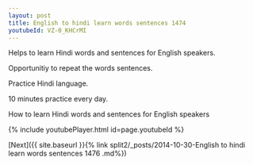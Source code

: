 ```yaml
---
layout: post
title: English to hindi learn words sentences 1474 
youtubeId: VZ-0_KHCrMI
---
```

 
 
Helps to learn Hindi words and sentences for English speakers.

Opportunitiy to repeat the words sentences. 

Practice Hindi language. 
 
10 minutes practice every day. 
 
How to learn Hindi words and sentences for English speakers 
 
{% include youtubePlayer.html id=page.youtubeId %}
 
 
[Next]({{ site.baseurl }}{% link  split2/_posts/2014-10-30-English to hindi learn words sentences 1476 .md%})
 
